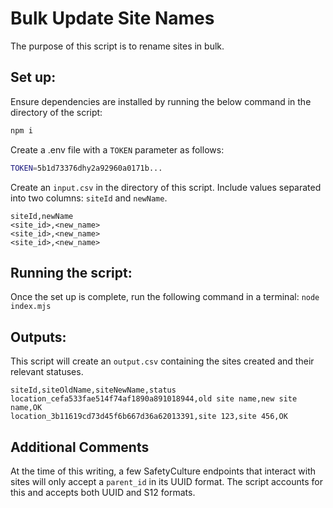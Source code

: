 # Bulk Update Site Names

The purpose of this script is to rename sites in bulk.

## Set up:

Ensure dependencies are installed by running the below command in the directory of the script:

```bash
npm i
```

Create a .env file with a `TOKEN` parameter as follows:

```bash
TOKEN=5b1d73376dhy2a92960a0171b...
```

Create an `input.csv` in the directory of this script. Include values separated into two columns: `siteId` and `newName`.

```csv
siteId,newName
<site_id>,<new_name>
<site_id>,<new_name>
<site_id>,<new_name>
```

## Running the script:

Once the set up is complete, run the following command in a terminal:
`node index.mjs`

## Outputs:

This script will create an `output.csv` containing the sites created and their relevant statuses.

```csv
siteId,siteOldName,siteNewName,status
location_cefa533fae514f74af1890a891018944,old site name,new site name,OK
location_3b11619cd73d45f6b667d36a62013391,site 123,site 456,OK
```

## Additional Comments

At the time of this writing, a few SafetyCulture endpoints that interact with sites will only accept a `parent_id` in its UUID format. The script accounts for this and accepts both UUID and S12 formats.

